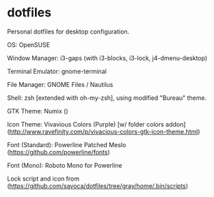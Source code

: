 # dotfiles
Personal dotfiles for desktop configuration.


OS: OpenSUSE

Window Manager: i3-gaps (with i3-blocks, i3-lock, j4-dmenu-desktop)



Terminal Emulator: gnome-terminal

File Manager: GNOME Files / Nautilus

Shell: zsh [extended with oh-my-zsh], using modified "Bureau" theme. 

GTK Theme: Numix ()

Icon Theme: Vivavious Colors (Purple) [w/ folder colors addon] (http://www.ravefinity.com/p/vivacious-colors-gtk-icon-theme.html)

Font (Standard): Powerline Patched Meslo (https://github.com/powerline/fonts)

Font (Mono): Roboto Mono for Powerline

Lock script and icon from (https://github.com/savoca/dotfiles/tree/gray/home/.bin/scripts)
